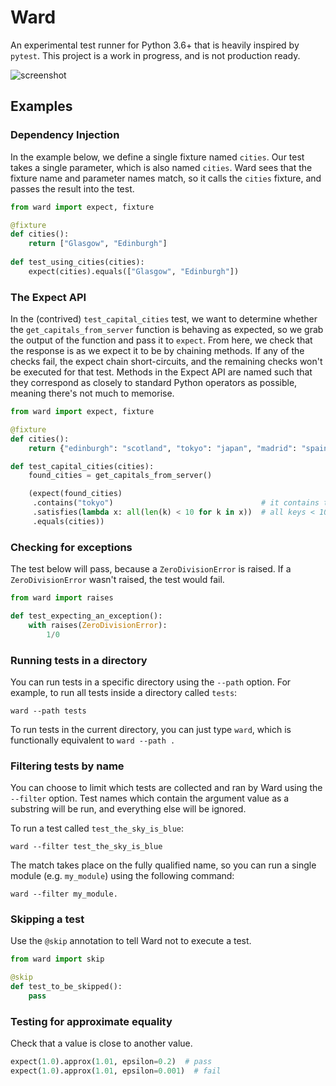 # Ward

An experimental test runner for Python 3.6+ that is heavily inspired by `pytest`. This project is a work in progress, and is not production ready.

![screenshot](https://raw.githubusercontent.com/darrenburns/ward/master/screenshot.png)

## Examples

### Dependency Injection

In the example below, we define a single fixture named `cities`.
Our test takes a single parameter, which is also named `cities`.
Ward sees that the fixture name and parameter names match, so it
calls the `cities` fixture, and passes the result into the test.

```python
from ward import expect, fixture

@fixture
def cities():
    return ["Glasgow", "Edinburgh"]
    
def test_using_cities(cities):
    expect(cities).equals(["Glasgow", "Edinburgh"])
```

### The Expect API

In the (contrived) `test_capital_cities` test, we want to determine whether
the `get_capitals_from_server` function is behaving as expected, 
so we grab the output of the function and pass it to `expect`. From
here, we check that the response is as we expect it to be by chaining
methods. If any of the checks fail, the expect chain short-circuits,
and the remaining checks won't be executed for that test. Methods in
the Expect API are named such that they correspond as closely to standard
Python operators as possible, meaning there's not much to memorise.

```python
from ward import expect, fixture

@fixture
def cities():
    return {"edinburgh": "scotland", "tokyo": "japan", "madrid": "spain"}

def test_capital_cities(cities):
    found_cities = get_capitals_from_server()

    (expect(found_cities)
     .contains("tokyo")                                 # it contains the key 'tokyo'
     .satisfies(lambda x: all(len(k) < 10 for k in x))  # all keys < 10 chars
     .equals(cities))
```

### Checking for exceptions

The test below will pass, because a `ZeroDivisionError` is raised. If a `ZeroDivisionError` wasn't raised,
the test would fail.

```python
from ward import raises

def test_expecting_an_exception():
    with raises(ZeroDivisionError):
        1/0
```

### Running tests in a directory

You can run tests in a specific directory using the `--path` option.
For example, to run all tests inside a directory called `tests`:

```text
ward --path tests
```

To run tests in the current directory, you can just type `ward`, which
is functionally equivalent to `ward --path .`


### Filtering tests by name

You can choose to limit which tests are collected and ran by Ward 
using the `--filter` option. Test names which contain the argument value 
as a substring will be run, and everything else will be ignored.

To run a test called `test_the_sky_is_blue`:

```text
ward --filter test_the_sky_is_blue
```

The match takes place on the fully qualified name, so you can run a single
module (e.g. `my_module`) using the following command:

```text
ward --filter my_module.
```

### Skipping a test

Use the `@skip` annotation to tell Ward not to execute a test.

```python
from ward import skip

@skip
def test_to_be_skipped():
    pass
```

### Testing for approximate equality

Check that a value is close to another value.

```python
expect(1.0).approx(1.01, epsilon=0.2)  # pass
expect(1.0).approx(1.01, epsilon=0.001)  # fail

```

